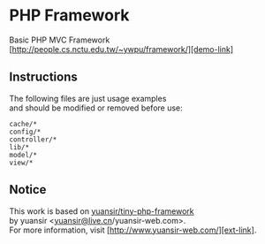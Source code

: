# PHP Framework #
Basic PHP MVC Framework  
[http://people.cs.nctu.edu.tw/~ywpu/framework/][demo-link]

## Instructions ##
The following files are just usage examples  
and should be modified or removed before use:

```
cache/*
config/*
controller/*
lib/*
model/*
view/*
```

## Notice ##
This work is based on [yuansir/tiny-php-framework][src-link]  
by yuansir &lt;yuansir@live.cn/yuansir-web.com&gt;.  
For more information, visit [http://www.yuansir-web.com/][ext-link].

[demo-link]: http://people.cs.nctu.edu.tw/~ywpu/framework/
[src-link]: https://github.com/yuansir/tiny-php-framework
[ext-link]: http://www.yuansir-web.com/
